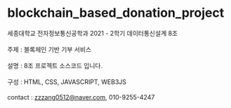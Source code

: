 # blockchain_based_donation_project

세종대학교 전자정보통신공학과 2021 - 2학기 데이터통신설계 8조<br><br>
주제 : 블록체인 기반 기부 서비스<br><br>
설명 : 8조 프로젝트 소스코드 입니다.<br><br>
구성 : HTML, CSS, JAVASCRIPT, WEB3JS<br><br>
contact : zzzang0512@naver.com, 010-9255-4247<br><br>
